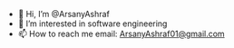 - 👋 Hi, I’m @ArsanyAshraf
- 👀 I’m interested in software engineering 
- 📫 How to reach me email: ArsanyAshraf01@gmail.com

<!---
ArsanyAshraf/ArsanyAshraf is a ✨ special ✨ repository because its `README.md` (this file) appears on your GitHub profile.
You can click the Preview link to take a look at your changes.
--->
